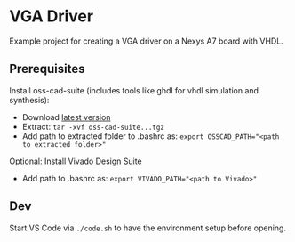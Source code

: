# VGA Driver

Example project for creating a VGA driver on a Nexys A7 board with VHDL.

## Prerequisites

Install oss-cad-suite (includes tools like ghdl for vhdl simulation and synthesis):
- Download [latest version](https://github.com/YosysHQ/oss-cad-suite-build/releases)
- Extract: `tar -xvf oss-cad-suite...tgz`
- Add path to extracted folder to .bashrc as: `export OSSCAD_PATH="<path to extracted folder>"`

Optional: Install Vivado Design Suite
- Add path to .bashrc as: `export VIVADO_PATH="<path to Vivado>"`

## Dev

Start VS Code via `./code.sh` to have the environment setup before opening.